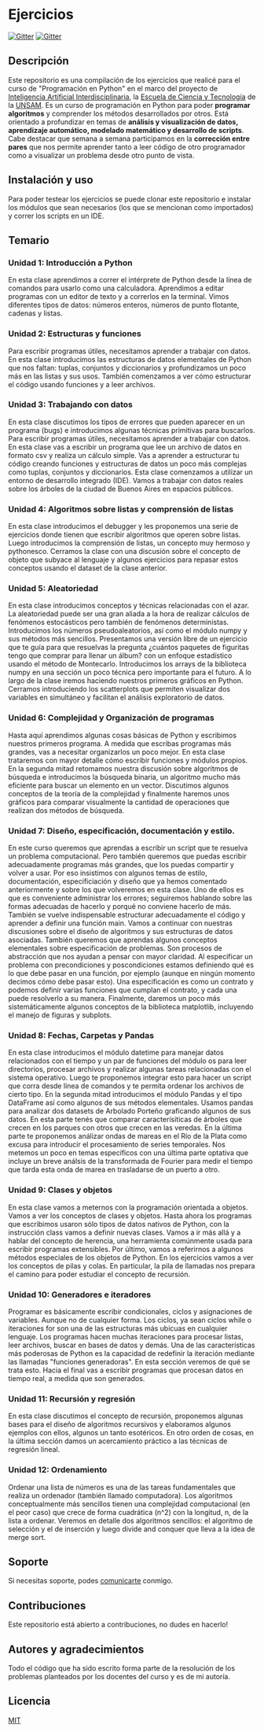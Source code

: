 # Ejercicios

[![Gitter](https://img.shields.io/badge/Python-FFD43B?style=for-the-badge&logo=python&logoColor=darkgreen)](https://www.python.org/)
[![Gitter](https://img.shields.io/badge/LinkedIn-0077B5?style=for-the-badge&logo=linkedin&logoColor=white)](https://www.linkedin.com/in/paola-cartala/)

## Descripción

Este repositorio es una compilación de los ejercicios que realicé para el curso de "Programación en Python" en el marco del proyecto de [Inteligencia Artificial Interdisciplinaria](http://noticias.unsam.edu.ar/2019/09/16/la-unsam-piensa-la-inteligencia-artificial-interdisciplinaria/), la [Escuela de Ciencia y Tecnología](http://www.unsam.edu.ar/escuelas/ciencia/) de la [UNSAM](https://www.unsam.edu.ar/).
Es un curso de programación en Python para poder **programar algoritmos** y comprender los métodos desarrollados por otros. Está orientado a profundizar en temas de **análisis y visualización de datos, aprendizaje automático, modelado matemático y desarrollo de scripts**.
Cabe destacar que semana a semana participamos en la **corrección entre pares** que nos permite aprender tanto a leer código de otro programador como a visualizar un problema desde otro punto de vista.

## Instalación y uso

Para poder testear los ejercicios se puede clonar este repositorio e instalar los módulos que sean necesarios (los que se mencionan como importados) y correr los scripts en un IDE.

## Temario

### Unidad 1: Introducción a Python
En esta clase aprendimos a correr el intérprete de Python desde la línea de comandos para usarlo como una calculadora. Aprendimos a editar programas con un editor de texto y a correrlos en la terminal. Vimos diferentes tipos de datos: números enteros, números de punto flotante, cadenas y listas.

### Unidad 2: Estructuras y funciones
Para escribir programas útiles, necesitamos aprender a trabajar con datos. En esta clase introducimos las estructuras de datos elementales de Python que nos faltan: tuplas, conjuntos y diccionarios y profundizamos un poco más en las listas y sus usos. También comenzamos a ver cómo estructurar el código usando funciones y a leer archivos.

### Unidad 3: Trabajando con datos
En esta clase discutimos los tipos de errores que pueden aparecer en un programa (bugs) e introducimos algunas técnicas primitivas para buscarlos.
Para escribir programas útiles, necesitamos aprender a trabajar con datos. En esta clase vas a escribir un programa que lee un archivo de datos en formato csv y realiza un cálculo simple. Vas a aprender a estructurar tu código creando funciones y estructuras de datos un poco más complejas como tuplas, conjuntos y diccionarios.
Esta clase comenzamos a utilizar un entorno de desarrollo integrado (IDE). Vamos a trabajar con datos reales sobre los árboles de la ciudad de Buenos Aires en espacios públicos.

### Unidad 4: Algoritmos sobre listas y comprensión de listas
En esta clase introducimos el debugger y les proponemos una serie de ejercicios donde tienen que escribir algoritmos que operen sobre listas. Luego introducimos la comprensión de listas, un concepto muy hermoso y pythonesco. Cerramos la clase con una discusión sobre el concepto de objeto que subyace al lenguaje y algunos ejercicios para repasar estos conceptos usando el dataset de la clase anterior.

### Unidad 5: Aleatoriedad
En esta clase introducimos conceptos y técnicas relacionadas con el azar. La aleatoriedad puede ser una gran aliada a la hora de realizar cálculos de fenómenos estocásticos pero también de fenómenos deterministas. Introducimos los números pseudoaleatorios, así como el módulo numpy y sus métodos más sencillos.
Presentamos una versión libre de un ejercicio que te guía para que resuelvas la pregunta ¿cuántos paquetes de figuritas tengo que comprar para llenar un álbum? con un enfoque estadístico usando el método de Montecarlo.
Introducimos los arrays de la biblioteca numpy en una sección un poco técnica pero importante para el futuro.
A lo largo de la clase iremos haciendo nuestros primeros gráficos en Python. Cerramos introduciendo los scatterplots que permiten visualizar dos variables en simultáneo y facilitan el análisis exploratorio de datos.

### Unidad 6: Complejidad y Organización de programas
Hasta aquí aprendimos algunas cosas básicas de Python y escribimos nuestros primeros programa. A medida que escribas programas más grandes, vas a necesitar organizarlos un poco mejor. En esta clase trataremos con mayor detalle cómo escribir funciones y módulos propios.
En la segunda mitad retomamos nuestra discusión sobre algoritmos de búsqueda e introducimos la búsqueda binaria, un algoritmo mucho más eficiente para buscar un elemento en un vector. Discutimos algunos conceptos de la teoría de la complejidad y finalmente haremos unos gráficos para comparar visualmente la cantidad de operaciones que realizan dos métodos de búsqueda.

### Unidad 7: Diseño, especificación, documentación y estilo.
En este curso queremos que aprendas a escribir un script que te resuelva un problema computacional. Pero también queremos que puedas escribir adecuadamente programas más grandes, que los puedas compartir y volver a usar.
Por eso insistimos con algunos temas de estilo, documentación, especificiación y diseño que ya hemos comentado anteriormente y sobre los que volveremos en esta clase. Uno de ellos es que es conveniente administrar los errores; seguiremos hablando sobre las formas adecuadas de hacerlo y porqué no conviene hacerlo de más. También se vuelve indispensable estructurar adecuadamente el código y aprender a definir una función main. Vamos a continuar con nuestras discusiones sobre el diseño de algoritmos y sus estructuras de datos asociadas. También queremos que aprendas algunos conceptos elementales sobre especificación de problemas. Son procesos de abstracción que nos ayudan a pensar con mayor claridad. Al especificar un problema con precondiciones y poscondiciones estamos definiendo qué es lo que debe pasar en una función, por ejemplo (aunque en ningún momento decimos cómo debe pasar esto). Una especificación es como un contrato y podemos definir varias funciones que cumplan el contrato, y cada una puede resolverlo a su manera.
Finalmente, daremos un poco más sistemáticamente algunos conceptos de la biblioteca matplotlib, incluyendo el manejo de figuras y subplots.

### Unidad 8: Fechas, Carpetas y Pandas
En esta clase introducimos el módulo datetime para manejar datos relacionados con el tiempo y un par de funciones del módulo os para leer directorios, procesar archivos y realizar algunas tareas relacionadas con el sistema operativo. Luego te proponemos integrar esto para hacer un script que corra desde línea de comandos y te permita ordenar los archivos de cierto tipo.
En la segunda mitad introducimos el módulo Pandas y el tipo DataFrame así como algunos de sus métodos elementales. Usamos pandas para analizar dos datasets de Arbolado Porteño graficando algunos de sus datos. En esta parte tenés que comparar caracterísiticas de árboles que crecen en los parques con otros que crecen en las veredas.
En la última parte te proponemos análizar ondas de mareas en el Río de la Plata como excusa para introducir el procesamiento de series temporales. Nos metemos un poco en temas específicos con una última parte optativa que incluye un breve análsis de la transformada de Fourier para medir el tiempo que tarda esta onda de marea en trasladarse de un puerto a otro.

### Unidad 9: Clases y objetos
En esta clase vamos a meternos con la programación orientada a objetos. Vamos a ver los conceptos de clases y objetos. Hasta ahora los programas que escribimos usaron sólo tipos de datos nativos de Python, con la instrucción class vamos a definir nuevas clases. Vamos a ir más allá y a hablar del concepto de herencia, una herramienta comúnmente usada para escribir programas extensibles. Por último, vamos a referirnos a algunos métodos especiales de los objetos de Python.
En los ejercicios vamos a ver los conceptos de pilas y colas. En particular, la pila de llamadas nos prepara el camino para poder estudiar el concepto de recursión.

### Unidad 10: Generadores e iteradores
Programar es básicamente escribir condicionales, ciclos y asignaciones de variables. Aunque no de cualquier forma.
Los ciclos, ya sean ciclos while o iteraciones for son una de las estructuras más ubicuas en cualquier lenguaje. Los programas hacen muchas iteraciones para procesar listas, leer archivos, buscar en bases de datos y demás.
Una de las características más poderosas de Python es la capacidad de redefinir la iteración mediante las llamadas "funciones generadoras". En esta sección veremos de qué se trata esto. Hacia el final vas a escribir programas que procesan datos en tiempo real, a medida que son generados.

### Unidad 11: Recursión y regresión
En esta clase discutimos el concepto de recursión, proponemos algunas bases para el diseño de algoritmos recursivos y elaboramos algunos ejemplos con ellos, algunos un tanto esotéricos.
En otro orden de cosas, en la última sección damos un acercamiento práctico a las técnicas de regresión lineal.

### Unidad 12: Ordenamiento
Ordenar una lista de números es una de las tareas fundamentales que realiza un ordenador (también llamado computadora). Los algoritmos conceptualmente más sencillos tienen una complejidad computacional (en el peor caso) que crece de forma cuadrática (n^2) con la longitud, n, de la lista a ordenar. Veremos en detalle dos algoritmos sencillos: el algoritmo de selección y el de inserción y luego divide and conquer que lleva a la idea de merge sort.

## Soporte

Si necesitas soporte, podes [comunicarte](paola.cartala@gmail.com "Enviame un mail!") conmigo.

## Contribuciones

Este repositorio está abierto a contribuciones, no dudes en hacerlo!

## Autores y agradecimientos

Todo el código que ha sido escrito forma parte de la resolución de los problemas planteados por los docentes del curso y es de mi autoría.

## Licencia

[MIT](https://choosealicense.com/licenses/mit/)

